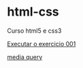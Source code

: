# html-css
 Curso html5 e css3

<a href="https://lucasrnegreiro.github.io/html-css/html%20e%20css/ex001/index.html">Executar o exercicio 001</a>


<a href="https://lucasrnegreiro.github.io/html-css/html%20e%20css/ex026/mq005/index.html">media query</a>